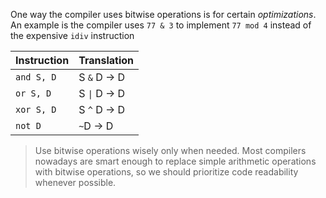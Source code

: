 One way the compiler uses bitwise operations is for certain *optimizations*. An example is the compiler uses `77 & 3` to implement `77 mod 4` instead of the expensive `idiv` instruction

| Instruction | Translation  |
| ----------- | ------------ |
| `and S, D`  | S `&` D → D  |
| `or S, D`   | S `\|` D → D |
| `xor S, D`  | S `^` D → D  |
| `not D`     | `~`D → D     |

> Use bitwise operations wisely only when needed. Most compilers nowadays are smart enough to replace simple arithmetic operations with bitwise operations, so we should prioritize code readability whenever possible.

